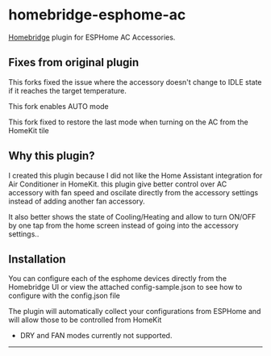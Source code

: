 # homebridge-esphome-ac


[Homebridge](https://homebridge.io) plugin for ESPHome AC Accessories.

## Fixes from original plugin

This forks fixed the issue where the accessory doesn't change to IDLE state if it reaches the target temperature.

This fork enables AUTO mode

This fork fixed to restore the last mode when turning on the AC from the HomeKit tile

## Why this plugin?

I created this plugin because I did not like the Home Assistant integration for Air Conditioner in HomeKit. this plugin give better control over AC accessory with fan speed and oscilate directly from the accessory settings instead of adding another fan accessory.

It also better shows the state of Cooling/Heating and allow to turn ON/OFF by one tap from the home screen instead of going into the accessory settings..

## Installation

You can configure each of the esphome devices directly from the Homebridge UI or view the attached config-sample.json to see how to configure with the config.json file

The plugin will automatically collect your configurations from ESPHome and will allow those to be controlled from HomeKit

* DRY and FAN modes currently not supported.


-------------------------------------------

